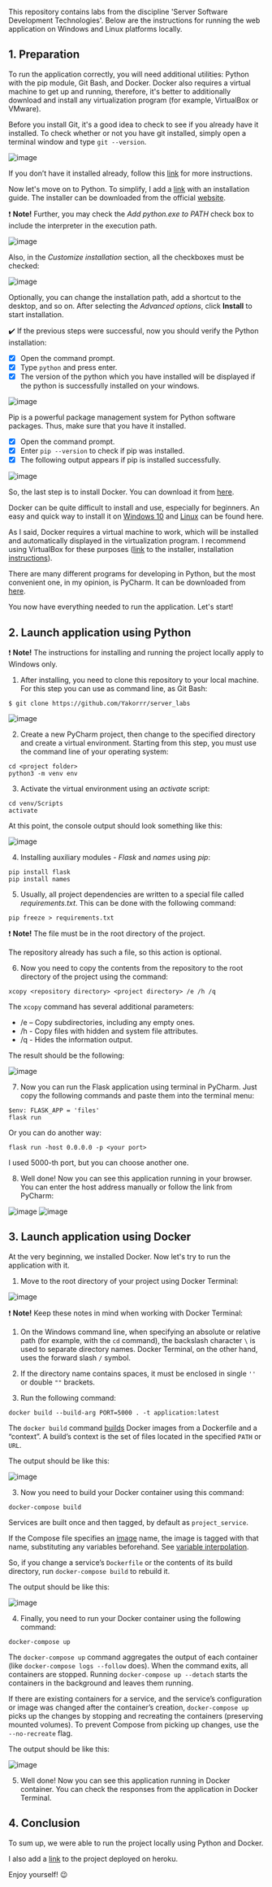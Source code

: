 This repository contains labs from the discipline 'Server Software Development Technologies'. Below are the instructions for running the web application on Windows and Linux platforms locally.

## 1. Preparation

To run the application correctly, you will need additional utilities: Python with the pip module, Git Bash, and Docker. Docker also requires a virtual machine to get up and running, therefore, it's better to additionally download and install any virtualization program (for example, VirtualBox or VMware).

Before you install Git, it's a good idea to check to see if you already have it installed. To check whether or not you have git installed, simply open a terminal window and type `git --version`.

![image](https://user-images.githubusercontent.com/85063387/203256670-b10cdbb9-3959-4677-8370-8ae936e7f4b7.png)


If you don’t have it installed already, follow this [link](https://git-scm.com/book/en/v2/Getting-Started-Installing-Git) for more instructions.

Now let's move on to Python. To simplify, I add a [link](https://www.digitalocean.com/community/tutorials/install-python-windows-10) with an installation guide. The installer can be downloaded from the official [website](https://www.python.org/downloads/).

:exclamation: **Note!** Further, you may check the *Add python.exe to PATH* check box to include the interpreter in the execution path.

![image](https://user-images.githubusercontent.com/85063387/203262445-9afbdc98-58bd-4f48-b40f-458c1dd53552.png)

Also, in the *Customize installation* section, all the checkboxes must be checked:

![image](https://user-images.githubusercontent.com/85063387/203262505-1c42719a-0683-41db-a896-48f827b97ee6.png)

Optionally, you can change the installation path, add a shortcut to the desktop, and so on. After selecting the *Advanced options*, click **Install** to start installation.

:heavy_check_mark: If the previous steps were successful, now you should verify the Python installation:

- [X] Open the command prompt.
- [X] Type `python` and press enter.
- [X] The version of the python which you have installed will be displayed if the python is successfully installed on your windows.

![image](https://user-images.githubusercontent.com/85063387/203280521-555eabb9-a417-4af7-890d-cc1ff483d2e1.png)

Pip is a powerful package management system for Python software packages. Thus, make sure that you have it installed.

- [X] Open the command prompt.
- [X] Enter `pip --version` to check if pip was installed.
- [X] The following output appears if pip is installed successfully.

![image](https://user-images.githubusercontent.com/85063387/203281511-8d7e4c6d-e5b9-46ea-9968-1040f006bb7d.png)

So, the last step is to install Docker. You can download it from [here](https://docs.docker.com/get-docker/).

Docker can be quite difficult to install and use, especially for beginners. An easy and quick way to install it on [Windows 10](https://www.youtube.com/watch?v=PHYRSPCD69U&t=367s&ab_channel=%D0%9A%D0%BE%D0%BC%D0%BF%D1%8C%D1%8E%D1%82%D0%B5%D1%80-%D1%8D%D1%82%D0%BE%D0%BF%D1%80%D0%BE%D1%81%D1%82%D0%BE%21) and [Linux](https://www.youtube.com/watch?v=l6nSkqEwab0&ab_channel=Kodprog-%D0%BB%D0%B8%D0%BD%D1%83%D0%BA%D1%81%2C%D0%B2%D0%B5%D0%B1-%D1%80%D0%B0%D0%B7%D1%80%D0%B0%D0%B1%D0%BE%D1%82%D0%BA%D0%B0) can be found here.

As I said, Docker requires a virtual machine to work, which will be installed and automatically displayed in the virtualization program. I recommend using VirtualBox for these purposes ([link](https://www.virtualbox.org/wiki/Downloads) to the installer, installation [instructions](https://www.youtube.com/watch?v=sB_5fqiysi4&ab_channel=TechGumbo)).

There are many different programs for developing in Python, but the most convenient one, in my opinion, is PyCharm. It can be downloaded from [here](https://www.jetbrains.com/pycharm/download/#section=windows).

You now have everything needed to run the application. Let's start!

## 2. Launch application using Python

:exclamation: **Note!** The instructions for installing and running the project locally apply to Windows only.

1. After installing, you need to clone this repository to your local machine. For this step you can use as command line, as Git Bash:

```
$ git clone https://github.com/Yakorrr/server_labs
```

![image](https://user-images.githubusercontent.com/85063387/203257692-b289ec23-57f9-4f28-8b03-2e982dec32eb.png)

2. Create a new PyCharm project, then change to the specified directory and create a virtual environment. Starting from this step, you must use the command line of your operating system:

```
cd <project folder>
python3 -m venv env
```

3. Activate the virtual environment using an *activate* script:

```
cd venv/Scripts
activate
```

At this point, the console output should look something like this:

![image](https://user-images.githubusercontent.com/85063387/203399285-3d05ad0d-a69c-480f-9459-84aed7d01d63.png)

4. Installing auxiliary modules - *Flask* and *names* using *pip*:

```
pip install flask
pip install names
```

5. Usually, all project dependencies are written to a special file called *requirements.txt*. This can be done with the following command:

```
pip freeze > requirements.txt
```

:exclamation: **Note!** The file must be in the root directory of the project.

The repository already has such a file, so this action is optional.

6. Now you need to copy the contents from the repository to the root directory of the project using the command:

```
xcopy <repository directory> <project directory> /e /h /q
```

The `xcopy` command has several additional parameters:

- /e – Copy subdirectories, including any empty ones.
- /h - Copy files with hidden and system file attributes.
- /q - Hides the information output.

The result should be the following:

![image](https://user-images.githubusercontent.com/85063387/203405934-089cf7f2-563d-460e-baaf-98f8cafd7ffd.png)

7. Now you can run the Flask application using terminal in PyCharm. Just copy the following commands and paste them into the terminal menu:

```
$env: FLASK_APP = 'files'
flask run
```

Or you can do another way:

```
flask run -host 0.0.0.0 -p <your port>
```

I used 5000-th port, but you can choose another one.

8. Well done! Now you can see this application running in your browser. You can enter the host address manually or follow the link from PyCharm:

![image](https://user-images.githubusercontent.com/85063387/203408975-76dadf47-ea30-4dc6-bf64-505b8399cb93.png)
![image](https://user-images.githubusercontent.com/85063387/203408984-20ae8b26-7a6f-48f8-bf28-220153c22324.png)


## 3. Launch application using Docker

At the very beginning, we installed Docker. Now let's try to run the application with it.

1. Move to the root directory of your project using Docker Terminal:

![image](https://user-images.githubusercontent.com/85063387/203415088-f735c3f1-8b34-4e8a-8de1-9b8bf2eecbe2.png)

:exclamation: **Note!** Keep these notes in mind when working with Docker Terminal:

  1. On the Windows command line, when specifying an absolute or relative path (for example, with the `cd` command), the backslash character `\` is used to separate directory names. Docker Terminal, on the other hand, uses the forward slash `/` symbol.
  2. If the directory name contains spaces, it must be enclosed in single `''` or double `""` brackets.

2. Run the following command:

```
docker build --build-arg PORT=5000 . -t application:latest
```

The `docker build` command [builds](https://docs.docker.com/engine/reference/commandline/build/#:~:text=The%20docker%20build%20command%20builds,a%20file%20in%20the%20context.) Docker images from a Dockerfile and a “context”. A build’s context is the set of files located in the specified `PATH` or `URL`.

The output should be like this:

![image](https://user-images.githubusercontent.com/85063387/203418108-4c0648c9-4381-496e-b3e7-aadd00e13887.png)

3. Now you need to build your Docker container using this command:

```
docker-compose build
```

Services are built once and then tagged, by default as `project_service`.

If the Compose file specifies an [image](https://github.com/compose-spec/compose-spec/blob/master/spec.md#image) name, the image is tagged with that name, substituting any variables beforehand. See [variable interpolation](https://github.com/compose-spec/compose-spec/blob/master/spec.md#interpolation).

So, if you change a service’s `Dockerfile` or the contents of its build directory, run `docker-compose build` to rebuild it.

The output should be like this:

![image](https://user-images.githubusercontent.com/85063387/203419234-6918b87a-7354-4d21-accd-100fdc0064ed.png)

4. Finally, you need to run your Docker container using the following command:

```
docker-compose up
```

The `docker-compose up` command aggregates the output of each container (like `docker-compose logs --follow` does). When the command exits, all containers are stopped. Running `docker-compose up --detach` starts the containers in the background and leaves them running.

If there are existing containers for a service, and the service’s configuration or image was changed after the container’s creation, `docker-compose up` picks up the changes by stopping and recreating the containers (preserving mounted volumes). To prevent Compose from picking up changes, use the `--no-recreate` flag.

The output should be like this:

![image](https://user-images.githubusercontent.com/85063387/203422953-2d6ffa4d-5599-41b6-a2d6-03f21c6aac99.png)

5. Well done! Now you can see this application running in Docker container. You can check the responses from the application in Docker Terminal.

## 4. Conclusion

To sum up, we were able to run the project locally using Python and Docker.

I also add a [link](https://serverlabs.herokuapp.com/) to the project deployed on heroku.

Enjoy yourself! :wink:




